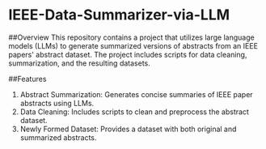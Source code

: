 # IEEE-Data-Summarizer-via-LLM
##Overview
This repository contains a project that utilizes large language models (LLMs) to generate summarized versions of abstracts from an IEEE papers' abstract dataset. The project includes scripts for data cleaning, summarization, and the resulting datasets.

##Features
1. Abstract Summarization: Generates concise summaries of IEEE paper abstracts using LLMs.
2. Data Cleaning: Includes scripts to clean and preprocess the abstract dataset.
3. Newly Formed Dataset: Provides a dataset with both original and summarized abstracts.
